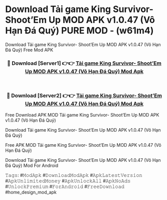 # Download Tải game King Survivor- Shoot’Em Up MOD APK v1.0.47 (Vô Hạn Đá Quý) PURE MOD - (w61m4)
Download Tải game King Survivor- Shoot’Em Up MOD APK v1.0.47 (Vô Hạn Đá Quý) Free Mod APK

<div align="center">
<h3>🔴 Download [Server1] 👉👉 <a href="https://apk-comot.site?title=Tải_game_King_Survivor-_Shoot’Em_Up_MOD_APK_v1.0.47_(Vô_Hạn_Đá_Quý)">Tải game King Survivor- Shoot’Em Up MOD APK v1.0.47 (Vô Hạn Đá Quý) Mod Apk</a></h3><br>

<h3>🔴 Download [Server2] 👉👉 <a href="https://apk-comot.site?title=Tải_game_King_Survivor-_Shoot’Em_Up_MOD_APK_v1.0.47_(Vô_Hạn_Đá_Quý)">Tải game King Survivor- Shoot’Em Up MOD APK v1.0.47 (Vô Hạn Đá Quý) Mod Apk</a></h3>
</div>


Free Download APK MOD Tải game King Survivor- Shoot’Em Up MOD APK v1.0.47 (Vô Hạn Đá Quý)

Download Tải game King Survivor- Shoot’Em Up MOD APK v1.0.47 (Vô Hạn Đá Quý) 

Free APK MOD Tải game King Survivor- Shoot’Em Up MOD APK v1.0.47 (Vô Hạn Đá Quý) 

Download Tải game King Survivor- Shoot’Em Up MOD APK v1.0.47 (Vô Hạn Đá Quý) Mod For Android

𝚃𝚊𝚐𝚜: #𝙼𝚘𝚍𝙰𝚙𝚔 #𝙳𝚘𝚠𝚗𝚕𝚘𝚊𝚍𝙼𝚘𝚍𝙰𝚙𝚔 #𝙰𝚙𝚔𝙻𝚊𝚝𝚎𝚜𝚝𝚅𝚎𝚛𝚜𝚒𝚘𝚗 #𝙰𝚙𝚔𝚄𝚗𝚕𝚒𝚖𝚒𝚝𝚎𝚍𝙼𝚘𝚗𝚎𝚢 #𝙰𝚙𝚔𝚄𝚗𝚕𝚘𝚌𝚔𝙰𝚕𝚕 #𝙰𝚙𝚔𝙽𝚘𝙰𝚍𝚜 #𝚄𝚗𝚕𝚘𝚌𝚔𝙿𝚛𝚎𝚖𝚒𝚞𝚖 #𝙵𝚘𝚛𝙰𝚗𝚍𝚛𝚘𝚒𝚍 #𝙵𝚛𝚎𝚎𝙳𝚘𝚠𝚗𝚕𝚘𝚊𝚍 #home_design_mod_apk